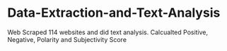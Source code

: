 # Data-Extraction-and-Text-Analysis

Web Scraped 114 websites and did text analysis.
Calcualted Positive, Negative, Polarity and Subjectivity Score
